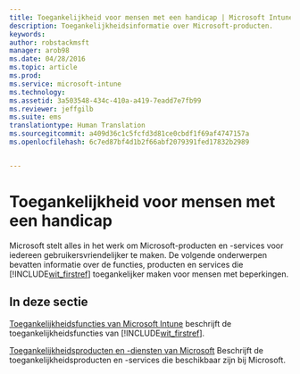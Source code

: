 ```yaml
---
title: Toegankelijkheid voor mensen met een handicap | Microsoft Intune
description: Toegankelijkheidsinformatie over Microsoft-producten.
keywords: 
author: robstackmsft
manager: arob98
ms.date: 04/28/2016
ms.topic: article
ms.prod: 
ms.service: microsoft-intune
ms.technology: 
ms.assetid: 3a503548-434c-410a-a419-7eadd7e7fb99
ms.reviewer: jeffgilb
ms.suite: ems
translationtype: Human Translation
ms.sourcegitcommit: a409d36c1c5fcfd3d81ce0cbdf1f69af4747157a
ms.openlocfilehash: 6c7ed87bf4d1b2f66abf2079391fed17832b2989


---
```


# Toegankelijkheid voor mensen met een handicap
Microsoft stelt alles in het werk om Microsoft-producten en -services voor iedereen gebruikersvriendelijker te maken. De volgende onderwerpen bevatten informatie over de functies, producten en services die [!INCLUDE[wit_firstref](./includes/wit_firstref_md.md)] toegankelijker maken voor mensen met beperkingen.

## In deze sectie
[Toegankelijkheidsfuncties van Microsoft Intune](accessibility-features-of-microsoft-intune.md) beschrijft de toegankelijkheidsfuncties van [!INCLUDE[wit_firstref](./includes/wit_firstref_md.md)].

[Toegankelijkheidsproducten en -diensten van Microsoft](accessibility-products-and-services-from-microsoft.md) Beschrijft de toegankelijkheidsproducten en -services die beschikbaar zijn bij Microsoft.




<!--HONumber=Jul16_HO3-->


